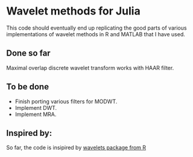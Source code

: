 # Wavelet methods for Julia #
This code should eventually end up replicating the good parts of various implementations of wavelet methods in R and MATLAB that I have used.

## Done so far ##
Maximal overlap discrete wavelet transform works with HAAR filter.

## To be done ##
- Finish porting various filters for MODWT.
- Implement DWT.
- Implement MRA.

## Inspired by: ##
So far, the code is insipired by [wavelets package from R](http://cran.r-project.org/web/packages/wavelets/index.html)

